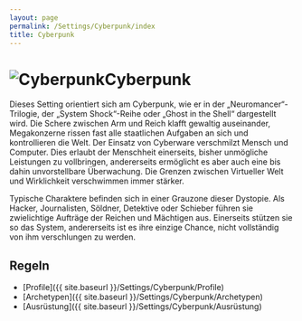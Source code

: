 ```yaml
---
layout: page
permalink: /Settings/Cyberpunk/index
title: Cyberpunk
---
```


<h1><img alt="Cyberpunk" src="{{ site.baseurl }}/assets/images/icons/cyberpunk.png"/>Cyberpunk</h1>

Dieses Setting orientiert sich am Cyberpunk, wie er in der „Neuromancer“-Trilogie, der „System Shock“-Reihe oder „Ghost in the Shell“ dargestellt wird. Die Schere zwischen Arm und Reich klafft gewaltig auseinander, Megakonzerne rissen fast alle staatlichen Aufgaben an sich und kontrollieren die Welt. Der Einsatz von Cyberware verschmilzt Mensch und Computer. Dies erlaubt der Menschheit einerseits, bisher unmögliche Leistungen zu vollbringen, andererseits ermöglicht es aber auch eine bis dahin unvorstellbare Überwachung. Die Grenzen zwischen Virtueller Welt und Wirklichkeit verschwimmen immer stärker.

Typische Charaktere befinden sich in einer Grauzone dieser Dystopie. Als Hacker, Journalisten, Söldner, Detektive oder Schieber führen sie zwielichtige Aufträge der Reichen und Mächtigen aus. Einerseits stützen sie so das System, andererseits ist es ihre einzige Chance, nicht vollständig von ihm verschlungen zu werden.

## Regeln

- [Profile]({{ site.baseurl }}/Settings/Cyberpunk/Profile)
- [Archetypen]({{ site.baseurl }}/Settings/Cyberpunk/Archetypen)
- [Ausrüstung]({{ site.baseurl }}/Settings/Cyberpunk/Ausrüstung)
